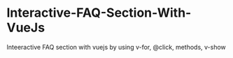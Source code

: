 # Interactive-FAQ-Section-With-VueJs

Inteeractive FAQ section with vuejs by using v-for, @click, methods, v-show
